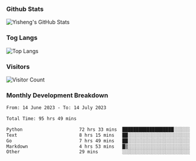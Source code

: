 ### Github Stats
![Yisheng's GitHub Stats](https://github-readme-stats-9qabuvhk1-gongyisheng.vercel.app/api?username=gongyisheng&count_private=true&show_icons=true)
### Tog Langs
![Top Langs](https://github-readme-stats-9qabuvhk1-gongyisheng.vercel.app/api/top-langs/?username=gongyisheng&layout=compact)
### Visitors
![Visitor Count](https://profile-counter.glitch.me/gongyisheng/count.svg)
### Monthly Development Breakdown
<!--START_SECTION:waka-->

```txt
From: 14 June 2023 - To: 14 July 2023

Total Time: 95 hrs 49 mins

Python                     72 hrs 33 mins  ███████████████████░░░░░░   75.73 %
Text                       8 hrs 15 mins   ██░░░░░░░░░░░░░░░░░░░░░░░   08.62 %
Go                         7 hrs 49 mins   ██░░░░░░░░░░░░░░░░░░░░░░░   08.17 %
Markdown                   4 hrs 53 mins   █▒░░░░░░░░░░░░░░░░░░░░░░░   05.11 %
Other                      29 mins         ░░░░░░░░░░░░░░░░░░░░░░░░░   00.52 %
```

<!--END_SECTION:waka-->
